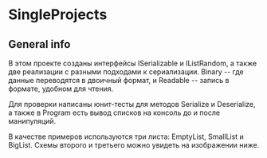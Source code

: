 # SingleProjects

## General info
В этом проекте созданы интерфейсы ISerializable и IListRandom, а также две реализации с разными подходами к сериализации. Binary -- где данные переводятся в двоичный формат, и Readable -- запись в формате, удобном для чтения. 

Для проверки написаны юнит-тесты для методов Serialize и Deserialize, а также в Program есть вывод списков на консоль до и после манипуляций. 

В качестве примеров используются три листа: EmptyList, SmallList и BigList. Схемы второго и третьего можно увидеть на изображении ниже.
